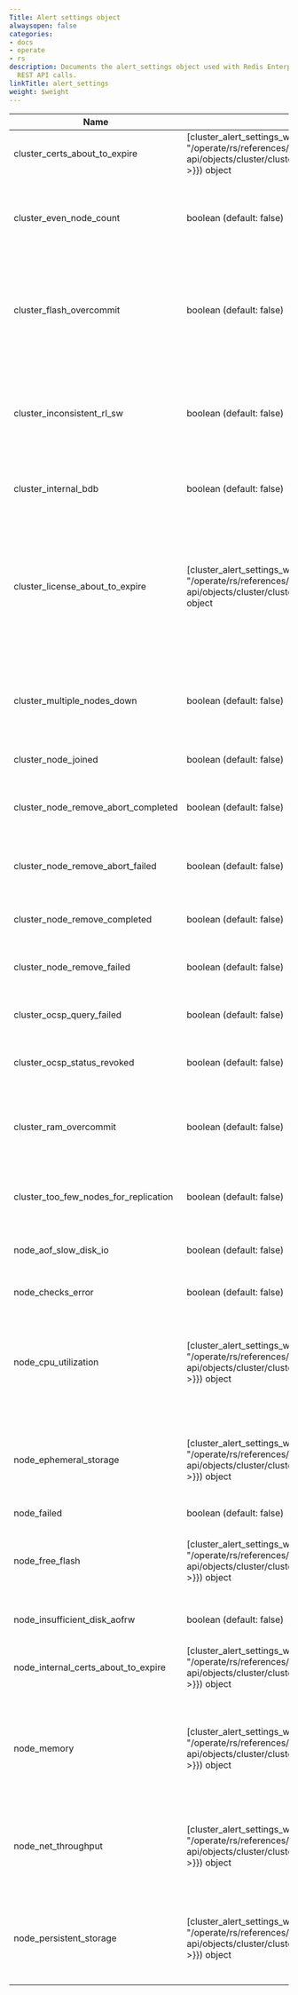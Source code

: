 ```yaml
---
Title: Alert settings object
alwaysopen: false
categories:
- docs
- operate
- rs
description: Documents the alert_settings object used with Redis Enterprise Software
  REST API calls.
linkTitle: alert_settings
weight: $weight
---
```


| Name | Type/Value | Description |
|------|------------|-------------|
| cluster_certs_about_to_expire | <span class="break-all">[cluster_alert_settings_with_threshold]({{< relref "/operate/rs/references/rest-api/objects/cluster/cluster_alert_settings_with_threshold" >}})</span> object | Cluster certificate will expire in x days |
| cluster_even_node_count | boolean (default: false) | True high availability requires an odd number of nodes in the cluster |
| cluster_flash_overcommit | boolean (default: false) | Flash memory committed to databases is larger than cluster total flash memory |
| cluster_inconsistent_rl_sw | boolean (default: false) | Some nodes in the cluster are running different versions of Redis Enterprise software |
| cluster_internal_bdb | boolean (default: false) | Issues with internal cluster databases |
| cluster_license_about_to_expire | <span class="break-all">[cluster_alert_settings_with_threshold]({{<relref "/operate/rs/references/rest-api/objects/cluster/cluster_alert_settings_with_threshold">}})</span> object | Cluster license will expire in x days. This alert is enabled by default. Its default threshold is 7 days before license expiration. |
| cluster_multiple_nodes_down | boolean (default: false) | Multiple cluster nodes are down (this might cause data loss) |
| cluster_node_joined | boolean (default: false) | New node joined the cluster |
| cluster_node_remove_abort_completed | boolean (default: false) | Cancel node remove operation completed |
| cluster_node_remove_abort_failed | boolean (default: false) | Cancel node remove operation failed |
| cluster_node_remove_completed | boolean (default: false) | Node removed from the cluster |
| cluster_node_remove_failed | boolean (default: false) | Failed to remove a node from the cluster |
| cluster_ocsp_query_failed | boolean (default: false) | Failed to query the OCSP server |
| cluster_ocsp_status_revoked | boolean (default: false) | OCSP certificate status is REVOKED |
| cluster_ram_overcommit | boolean (default: false) | RAM committed to databases is larger than cluster total RAM |
| cluster_too_few_nodes_for_replication | boolean (default: false) | Replication requires at least 2 nodes in the cluster |
| node_aof_slow_disk_io | boolean (default: false) | AOF reaching disk I/O limits
| node_checks_error | boolean (default: false) | Some node checks have failed |
| node_cpu_utilization | <span class="break-all">[cluster_alert_settings_with_threshold]({{< relref "/operate/rs/references/rest-api/objects/cluster/cluster_alert_settings_with_threshold" >}})</span> object | Node CPU utilization has reached the threshold value (% of the utilization limit) |
| node_ephemeral_storage | <span class="break-all">[cluster_alert_settings_with_threshold]({{< relref "/operate/rs/references/rest-api/objects/cluster/cluster_alert_settings_with_threshold" >}})</span> object | Node ephemeral storage has reached the threshold value (% of the storage limit) |
| node_failed | boolean (default: false) | Node failed |
| node_free_flash | <span class="break-all">[cluster_alert_settings_with_threshold]({{< relref "/operate/rs/references/rest-api/objects/cluster/cluster_alert_settings_with_threshold" >}})</span> object | Node flash storage has reached the threshold value (% of the storage limit) |
| node_insufficient_disk_aofrw | boolean (default: false) | Insufficient AOF disk space |
| node_internal_certs_about_to_expire | <span class="break-all">[cluster_alert_settings_with_threshold]({{< relref "/operate/rs/references/rest-api/objects/cluster/cluster_alert_settings_with_threshold" >}})</span> object| Internal certificate on node will expire in x days |
| node_memory | <span class="break-all">[cluster_alert_settings_with_threshold]({{< relref "/operate/rs/references/rest-api/objects/cluster/cluster_alert_settings_with_threshold" >}})</span> object | Node memory has reached the threshold value (% of the memory limit) |
| node_net_throughput | <span class="break-all">[cluster_alert_settings_with_threshold]({{< relref "/operate/rs/references/rest-api/objects/cluster/cluster_alert_settings_with_threshold" >}})</span> object | Node network throughput has reached the threshold value (bytes/s) |
| node_persistent_storage | <span class="break-all">[cluster_alert_settings_with_threshold]({{< relref "/operate/rs/references/rest-api/objects/cluster/cluster_alert_settings_with_threshold" >}})</span> object | Node persistent storage has reached the threshold value (% of the storage limit) |
